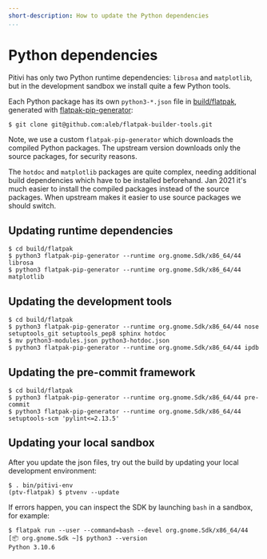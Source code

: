 ```yaml
---
short-description: How to update the Python dependencies
...
```


# Python dependencies

Pitivi has only two Python runtime dependencies: `librosa` and `matplotlib`, but
in the development sandbox we install quite a few Python tools.

Each Python package has its own `python3-*.json` file in
[build/flatpak](https://gitlab.gnome.org/GNOME/pitivi/-/tree/master/build/flatpak),
generated with
[flatpak-pip-generator](https://github.com/aleb/flatpak-builder-tools/tree/master/pip):

```
$ git clone git@github.com:aleb/flatpak-builder-tools.git
```

Note, we use a custom `flatpak-pip-generator` which downloads the compiled
Python packages. The upstream version downloads only the source packages, for
security reasons.

The `hotdoc` and `matplotlib` packages are quite complex, needing additional
build dependencies which have to be installed beforehand. Jan 2021 it's much
easier to install the compiled packages instead of the source packages. When
upstream makes it easier to use source packages we should switch.

## Updating runtime dependencies

```
$ cd build/flatpak
$ python3 flatpak-pip-generator --runtime org.gnome.Sdk/x86_64/44 librosa
$ python3 flatpak-pip-generator --runtime org.gnome.Sdk/x86_64/44 matplotlib
```

## Updating the development tools

```
$ cd build/flatpak
$ python3 flatpak-pip-generator --runtime org.gnome.Sdk/x86_64/44 nose setuptools_git setuptools_pep8 sphinx hotdoc
$ mv python3-modules.json python3-hotdoc.json
$ python3 flatpak-pip-generator --runtime org.gnome.Sdk/x86_64/44 ipdb
```

## Updating the pre-commit framework

```
$ cd build/flatpak
$ python3 flatpak-pip-generator --runtime org.gnome.Sdk/x86_64/44 pre-commit
$ python3 flatpak-pip-generator --runtime org.gnome.Sdk/x86_64/44 setuptools-scm 'pylint<=2.13.5'
```

## Updating your local sandbox

After you update the json files, try out the build by updating your local
development environment:

```
$ . bin/pitivi-env
(ptv-flatpak) $ ptvenv --update
```

If errors happen, you can inspect the SDK by launching `bash` in a sandbox, for
example:

```
$ flatpak run --user --command=bash --devel org.gnome.Sdk/x86_64/44
[📦 org.gnome.Sdk ~]$ python3 --version
Python 3.10.6
```
